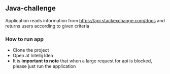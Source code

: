 ## Java-challenge
Application reads information from https://api.stackexchange.com/docs
and returns users according to given criteria

### How to run app
- Clone the project
- Open at Intellij Idea
- It is **important to note** that when a large request for api is blocked, please just run the application


